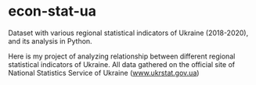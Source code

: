 # econ-stat-ua
Dataset with various regional statistical indicators of Ukraine (2018-2020), and its analysis in Python.

Here is my project of analyzing relationship between different regional statistical indicators of Ukraine.
All data gathered on the official site of National Statistics Service of Ukraine (www.ukrstat.gov.ua)